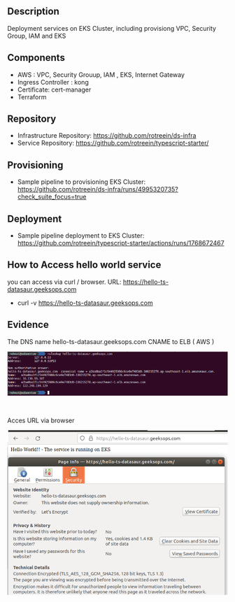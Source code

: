 ## Description 

Deployment services on EKS Cluster, including provisiong VPC, Security Group, IAM and EKS



## Components

* AWS : VPC, Security Grouup, IAM , EKS, Internet Gateway
* Ingress Controller : kong
* Certificate: cert-manager
* Terraform


## Repository

* Infrastructure Repository: https://github.com/rotreein/ds-infra
* Service Repository: https://github.com/rotreein/typescript-starter/


## Provisioning
* Sample pipeline to provisioning EKS Cluster:  https://github.com/rotreein/ds-infra/runs/4995320735?check_suite_focus=true


## Deployment
* Sample pipeline deployment to EKS Cluster: https://github.com/rotreein/typescript-starter/actions/runs/1768672467


## How to Access hello world service
you can access via curl / browser. URL: https://hello-ts-datasaur.geeksops.com
* curl -v https://hello-ts-datasaur.geeksops.com

## Evidence

The DNS name hello-ts-datasaur.geeksops.com CNAME to ELB ( AWS )

![img](img/dns.png)

<br/>

Acces URL via browser

![img](img/letsencrypt-cert.png)